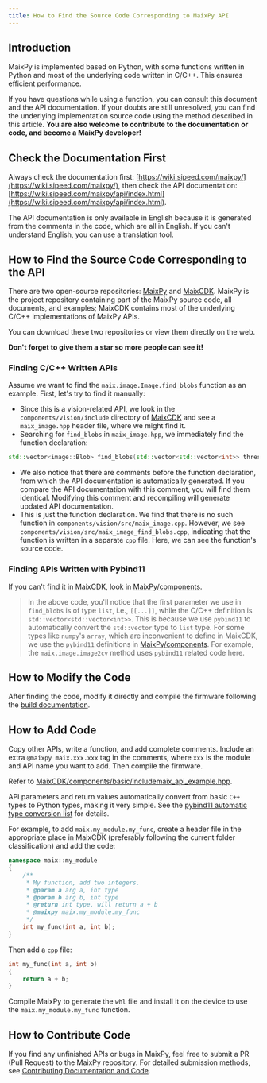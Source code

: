 ```yaml
---
title: How to Find the Source Code Corresponding to MaixPy API
---
```


## Introduction

MaixPy is implemented based on Python, with some functions written in Python and most of the underlying code written in C/C++. This ensures efficient performance.

If you have questions while using a function, you can consult this document and the API documentation. If your doubts are still unresolved, you can find the underlying implementation source code using the method described in this article. **You are also welcome to contribute to the documentation or code, and become a MaixPy developer!**

## Check the Documentation First

Always check the documentation first: [https://wiki.sipeed.com/maixpy/](https://wiki.sipeed.com/maixpy/), then check the API documentation: [https://wiki.sipeed.com/maixpy/api/index.html](https://wiki.sipeed.com/maixpy/api/index.html).

The API documentation is only available in English because it is generated from the comments in the code, which are all in English. If you can't understand English, you can use a translation tool.

## How to Find the Source Code Corresponding to the API

There are two open-source repositories: [MaixPy](https://github.com/sipeed/MaixPy) and [MaixCDK](https://github.com/sipeed/MaixCDK). MaixPy is the project repository containing part of the MaixPy source code, all documents, and examples; MaixCDK contains most of the underlying C/C++ implementations of MaixPy APIs.

You can download these two repositories or view them directly on the web.

**Don't forget to give them a star so more people can see it!**

### Finding C/C++ Written APIs

Assume we want to find the `maix.image.Image.find_blobs` function as an example. First, let's try to find it manually:

* Since this is a vision-related API, we look in the `components/vision/include` directory of [MaixCDK](https://github.com/sipeed/MaixCDK) and see a `maix_image.hpp` header file, where we might find it.
* Searching for `find_blobs` in `maix_image.hpp`, we immediately find the function declaration:
```c++
std::vector<image::Blob> find_blobs(std::vector<std::vector<int>> thresholds = std::vector<std::vector<int>>(), bool invert = false, std::vector<int> roi = std::vector<int>(), int x_stride = 2, int y_stride = 1, int area_threshold = 10, int pixels_threshold = 10, bool merge = false, int margin = 0, int x_hist_bins_max = 0, int y_hist_bins_max = 0);
```
* We also notice that there are comments before the function declaration, from which the API documentation is automatically generated. If you compare the API documentation with this comment, you will find them identical. Modifying this comment and recompiling will generate updated API documentation.
* This is just the function declaration. We find that there is no such function in `components/vision/src/maix_image.cpp`. However, we see `components/vision/src/maix_image_find_blobs.cpp`, indicating that the function is written in a separate `cpp` file. Here, we can see the function's source code.

### Finding APIs Written with Pybind11

If you can't find it in MaixCDK, look in [MaixPy/components](https://github.com/sipeed/MaixPy/tree/main/components).

> In the above code, you'll notice that the first parameter we use in `find_blobs` is of type `list`, i.e., `[[...]]`, while the C/C++ definition is `std::vector<std::vector<int>>`. This is because we use `pybind11` to automatically convert the `std::vector` type to `list` type.
For some types like `numpy`'s `array`, which are inconvenient to define in MaixCDK, we use the `pybind11` definitions in [MaixPy/components](https://github.com/sipeed/MaixPy/tree/main/components). For example, the `maix.image.image2cv` method uses `pybind11` related code here.

## How to Modify the Code

After finding the code, modify it directly and compile the firmware following the [build documentation](../source_code/build.md).

## How to Add Code

Copy other APIs, write a function, and add complete comments. Include an extra `@maixpy maix.xxx.xxx` tag in the comments, where `xxx` is the module and API name you want to add. Then compile the firmware.

Refer to [MaixCDK/components/basic/includemaix_api_example.hpp](https://github.com/sipeed/MaixCDK/blob/master/components/basic/include/maix_api_example.hpp).

API parameters and return values automatically convert from basic `C++` types to Python types, making it very simple. See the [pybind11 automatic type conversion list](https://pybind11.readthedocs.io/en/stable/advanced/cast/overview.html#conversion-table) for details.

For example, to add `maix.my_module.my_func`, create a header file in the appropriate place in MaixCDK (preferably following the current folder classification) and add the code:
```cpp
namespace maix::my_module
{
    /**
     * My function, add two integers.
     * @param a arg a, int type
     * @param b arg b, int type
     * @return int type, will return a + b
     * @maixpy maix.my_module.my_func
     */
    int my_func(int a, int b);
}
```

Then add a `cpp` file:
```cpp
int my_func(int a, int b)
{
    return a + b;
}
```

Compile MaixPy to generate the `whl` file and install it on the device to use the `maix.my_module.my_func` function.

## How to Contribute Code

If you find any unfinished APIs or bugs in MaixPy, feel free to submit a PR (Pull Request) to the MaixPy repository. For detailed submission methods, see [Contributing Documentation and Code](../source_code/contribute.md).

